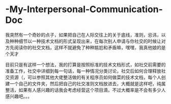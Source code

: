 # -My-Interpersonal-Communication-Doc
我突然有一个奇妙的点子，如果把自己在人际交往上的关于底线，准则，忌讳，以及种种细节以一种技术文档的形式呈现出来，在每次别人申请与你社交的时候让对方先阅读你的社交文档，这样不就避免了种种尴尬和矛盾嘛，嘿嘿，我真他娘的是个天才


目前只是有这样一个想法，我的打算是按照标准的技术文档形式，如社交前需要的准备工作，社交中详细到每一句话，每一种情况分类讨论，社交后如何合理释放社交资源（，可以参照其他大佬整活做的有关程序员如何做菜的技术文档，每个人创建一个自己的文件夹，然后把自己的社交准则文档放进去，大概就是这样吧，纯属整活，如果有人感兴趣的话我会考虑经营这个项目滴，不过大概率是不会有多少人感兴趣吧。。。
